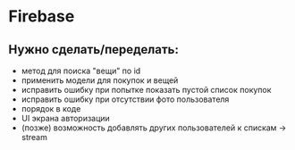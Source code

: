 # Firebase

## Нужно сделать/переделать:
* метод для поиска "вещи" по id
* применить модели для покупок и вещей
* исправить ошибку при попытке показать пустой список покупок
* исправить ошибку при отсутствии фото пользователя
* порядок в коде
* UI экрана авторизации
* (позже) возможность добавлять других пользователей к спискам -> stream

